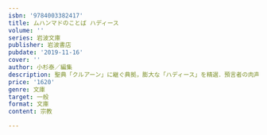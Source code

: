 ```yaml
---
isbn: '9784003382417'
title: ムハンマドのことば ハディース
volume: ''
series: 岩波文庫
publisher: 岩波書店
pubdate: '2019-11-16'
cover: ''
author: 小杉泰／編集
description: 聖典「クルアーン」に継ぐ典拠，膨大な「ハディース」を精選．預言者の肉声から，信仰の源流を知る．
price: '1620'
genre: 文庫
target: 一般
format: 文庫
content: 宗教

---
```

